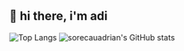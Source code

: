 ## 👋 hi there, i'm adi

![Top Langs](https://github-readme-stats.vercel.app/api/top-langs/?username=sorecauadrian&layout=compact&custom_title=most%20used%20languages&langs_count=12&theme=dark)
![sorecauadrian's GitHub stats](https://github-readme-stats.vercel.app/api?username=sorecauadrian&show_icons=true&rank_icon=github&custom_title=my%20stats&hide=prs,issues,contribs&theme=dark)
